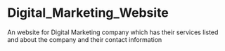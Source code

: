 # Digital_Marketing_Website

 An website for Digital Marketing company which has their services listed and about the company and their contact information
